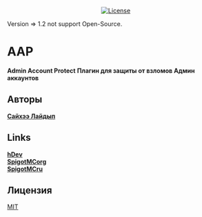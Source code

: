 <p align="center">
<a href="https://choosealicense.com/licenses/mit/"><img src="https://i.imgur.com/gSJMwFU.png" alt="License"></a>
</p>

Version => 1.2 not support Open-Source.

# AAP
<b>Admin Account Protect</b>
<b>Плагин для защиты от взломов Админ аккаунтов</b>

## Авторы
<a href="https://vk.com/sayhe"><b>Сайхээ Лайдып</b></a>

## Links
<a href="https://vk.com/hdevhome"><b>hDev</b></a><br>
<a href="https://www.spigotmc.org/resources/aap.84913/"><b>SpigotMCorg</b></a><br>
<a href="https://spigotmc.ru/resources/aap-admin-account-protect.476/"><b>SpigotMCru</b></a>

## Лицензия
[MIT](https://choosealicense.com/licenses/mit/)
